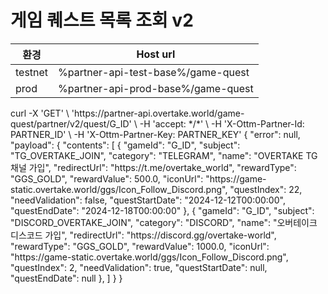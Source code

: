 # 게임 퀘스트 목록 조회 v2

| 환경      | Host url                           |
|---------|------------------------------------|
| testnet | %partner-api-test-base%/game-quest |
| prod    | %partner-api-prod-base%/game-quest |

<api-endpoint openapi-path="../openapi/game-quest-swagger.json" method="GET" endpoint="/partner/v2/quest/{gameId}">
<request>
<sample>
curl -X 'GET' \
  'https://partner-api.overtake.world/game-quest/partner/v2/quest/G_ID' \
  -H 'accept: */*' \
  -H 'X-Ottm-Partner-Id: PARTNER_ID' \
  -H 'X-Ottm-Partner-Key: PARTNER_KEY'
</sample>
</request>
<response type="200">
<sample>
{
  "error": null,
    "payload": {
        "contents": [
            {
                "gameId": "G_ID",
                "subject": "TG_OVERTAKE_JOIN",
                "category": "TELEGRAM",
                "name": "OVERTAKE TG 채널 가입",
                "redirectUrl": "https://t.me/overtake_world",
                "rewardType": "GGS_GOLD",
                "rewardValue": 500.0,
                "iconUrl": "https://game-static.overtake.world/ggs/Icon_Follow_Discord.png",
                "questIndex": 22,
                "needValidation": false,
                "questStartDate": "2024-12-12T00:00:00",
                "questEndDate": "2024-12-18T00:00:00"
            },
            {
                "gameId": "G_ID",
                "subject": "DISCORD_OVERTAKE_JOIN",
                "category": "DISCORD",
                "name": "오버테이크 디스코드 가입",
                "redirectUrl": "https://discord.gg/overtake-world",
                "rewardType": "GGS_GOLD",
                "rewardValue": 1000.0,
                "iconUrl": "https://game-static.overtake.world/ggs/Icon_Follow_Discord.png",
                "questIndex": 2,
                "needValidation": true,
                "questStartDate": null,
                "questEndDate": null
            },
        ]
    }
}
</sample>
</response>
</api-endpoint>
